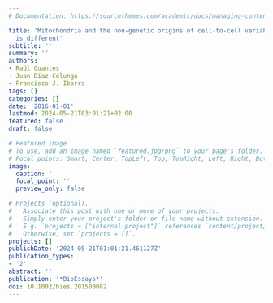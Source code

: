 ```yaml
---
# Documentation: https://sourcethemes.com/academic/docs/managing-content/

title: 'Mitochondria and the non-genetic origins of cell-to-cell variability: More
  is different'
subtitle: ''
summary: ''
authors:
- Raúl Guantes
- Juan Díaz-Colunga
- Francisco J. Iborra
tags: []
categories: []
date: '2016-01-01'
lastmod: 2024-05-21T03:01:21+02:00
featured: false
draft: false

# Featured image
# To use, add an image named `featured.jpg/png` to your page's folder.
# Focal points: Smart, Center, TopLeft, Top, TopRight, Left, Right, BottomLeft, Bottom, BottomRight.
image:
  caption: ''
  focal_point: ''
  preview_only: false

# Projects (optional).
#   Associate this post with one or more of your projects.
#   Simply enter your project's folder or file name without extension.
#   E.g. `projects = ["internal-project"]` references `content/project/deep-learning/index.md`.
#   Otherwise, set `projects = []`.
projects: []
publishDate: '2024-05-21T01:01:21.461127Z'
publication_types:
- '2'
abstract: ''
publication: '*BioEssays*'
doi: 10.1002/bies.201500082
---
```

